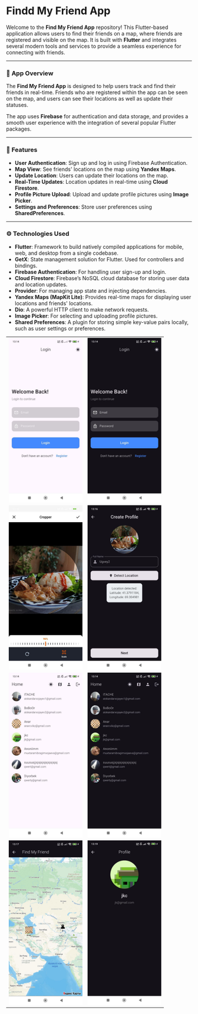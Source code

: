 # Findd My Friend App

Welcome to the **Find My Friend App** repository! This Flutter-based application allows users to find their friends on a map, where friends are registered and visible on the map. It is built with **Flutter** and integrates several modern tools and services to provide a seamless experience for connecting with friends.

---

### 📱 **App Overview**

The **Find My Friend App** is designed to help users track and find their friends in real-time. Friends who are registered within the app can be seen on the map, and users can see their locations as well as update their statuses.

The app uses **Firebase** for authentication and data storage, and provides a smooth user experience with the integration of several popular Flutter packages.

---

### 🚀 **Features**

- **User Authentication**: Sign up and log in using Firebase Authentication.
- **Map View**: See friends' locations on the map using **Yandex Maps**.
- **Update Location**: Users can update their locations on the map.
- **Real-Time Updates**: Location updates in real-time using **Cloud Firestore**.
- **Profile Picture Upload**: Upload and update profile pictures using **Image Picker**.
- **Settings and Preferences**: Store user preferences using **SharedPreferences**.

---

### ⚙️ **Technologies Used**

- **Flutter**: Framework to build natively compiled applications for mobile, web, and desktop from a single codebase.
- **GetX**: State management solution for Flutter. Used for controllers and bindings.
- **Firebase Authentication**: For handling user sign-up and login.
- **Cloud Firestore**: Firebase’s NoSQL cloud database for storing user data and location updates.
- **Provider**: For managing app state and injecting dependencies.
- **Yandex Maps (MapKit Lite)**: Provides real-time maps for displaying user locations and friends' locations.
- **Dio**: A powerful HTTP client to make network requests.
- **Image Picker**: For selecting and uploading profile pictures.
- **Shared Preferences**: A plugin for storing simple key-value pairs locally, such as user settings or preferences.

<table>
  <tr>
    <td><img src="images/1.jpg" alt="Photo 4" width="200"/></td>
    <td><img src="images/2.jpg" alt="Photo 5" width="200"/></td>
  </tr>
  <tr>
    <td><img src="images/4.jpg" alt="Photo 6" width="200"/></td>
    <td><img src="images/3.jpg" alt="Photo 3" width="200"/></td>
  </tr>
  <tr>
    <td><img src="images/5.jpg" alt="Photo 1" width="200"/></td>
    <td><img src="images/6.jpg" alt="Photo 2" width="200"/></td>
  </tr><tr>
    <td><img src="images/7.jpg" alt="Photo 1" width="200"/></td>
    <td><img src="images/8.jpg" alt="Photo 2" width="200"/></td>
  </tr>
</table>
